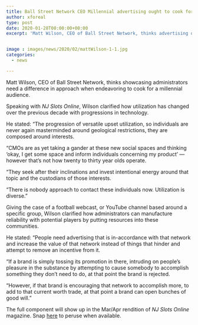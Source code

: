 ```yaml
---
title: Ball Street Network CEO Millennial advertising ought to cook for different consumption
author: xforeal 
type: post
date: 2020-01-28T00:00:00+00:00
excerpt: 'Matt Wilson, CEO of Ball Street Network, thinks advertising officials need a difference in approach when endeavoring to cook for a millennial audience '


image : images/news/2020/02/mattWilson-1-1.jpg
categories:
  - news

---
```

Matt Wilson, CEO of Ball Street Network, thinks showcasing administrators need a difference in approach when endeavoring to cook for a millennial audience.

Speaking with _NJ Slots Online_, Wilson clarified how utilization has changed over the previous decade with progressions in technology.

He stated: &ldquo;The progression of versatile upset utilization, so individuals are never again masterminded around geological restrictions, they are composed around interests.

&ldquo;CMOs are as yet taking a gander at these new social spaces and thinking &lsquo;okay, I get some space and inform individuals concerning my product&rsquo; &#8212; however that&rsquo;s not how twenty to thirty year olds operate.

&ldquo;They seek after their inclinations and invest intentional energy around that topic and the custodians of those interests.

&ldquo;There is nobody approach to contact these individuals now. Utilization is diverse.&rdquo;

Giving the case of a football webcast, or YouTube channel based around a specific group, Wilson clarified how administrators can manufacture reliability with potential players by putting resources into these communities.

He stated: &ldquo;People need advertising that is in-accordance with that network and increase the value of that network instead of things that hinder and attempt to remove an incentive from it.

&ldquo;If a brand is simply tossing its promotion in there, intruding on people&rsquo;s pleasure in the substance by attempting to cause somebody to accomplish something they don&rsquo;t need to do, at that point the brand is rejected.

&ldquo;However, if that brand is encouraging that network to accomplish more, to add to that current worth trade, at that point a brand can open bunches of good will.&rdquo;

The full component will show up in the Mar/Apr rendition of _NJ Slots Online_ magazine. Snap [here][1] to peruse when available.

 [1]: #